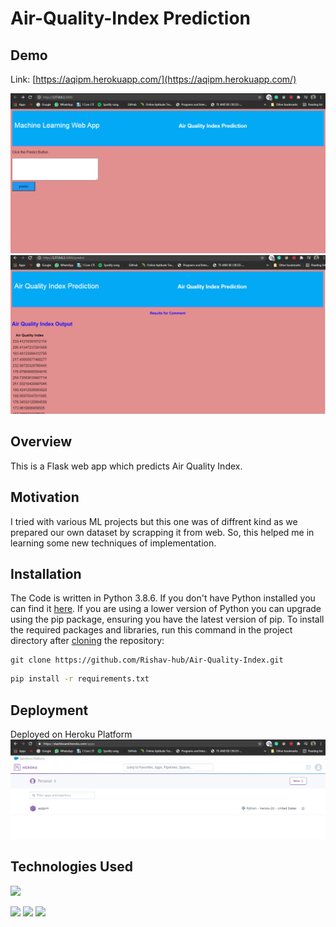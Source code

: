 # Air-Quality-Index Prediction

## Demo
Link: [https://aqipm.herokuapp.com/](https://aqipm.herokuapp.com/)

![Home](Images/Home.PNG)
![Predict](Images/predict.PNG)


## Overview
This is a Flask web app which predicts Air Quality Index.

## Motivation
I tried with various ML projects but this one was of diffrent kind as we prepared our own dataset by scrapping it from web.
So, this helped me in learning some new techniques of implementation.

## Installation
The Code is written in Python 3.8.6. If you don't have Python installed you can find it [here](https://www.python.org/downloads/). If you are using a lower version of Python you can upgrade using the pip package, ensuring you have the latest version of pip. To install the required packages and libraries, run this command in the project directory after [cloning](https://www.howtogeek.com/451360/how-to-clone-a-github-repository/) the repository:

```
git clone https://github.com/Rishav-hub/Air-Quality-Index.git
```
```bash
pip install -r requirements.txt
```

## Deployment
Deployed on Heroku Platform
![Deploy](Images/Deployment.PNG)

## Technologies Used

![](https://forthebadge.com/images/badges/made-with-python.svg)

[<img target="_blank" src="https://flask.palletsprojects.com/en/1.1.x/_images/flask-logo.png" width=170>](https://flask.palletsprojects.com/en/1.1.x/) [<img target="_blank" src="https://number1.co.za/wp-content/uploads/2017/10/gunicorn_logo-300x85.png" width=280>](https://gunicorn.org) [<img target="_blank" src="https://scikit-learn.org/stable/_static/scikit-learn-logo-small.png" width=200>](https://scikit-learn.org/stable/) 
